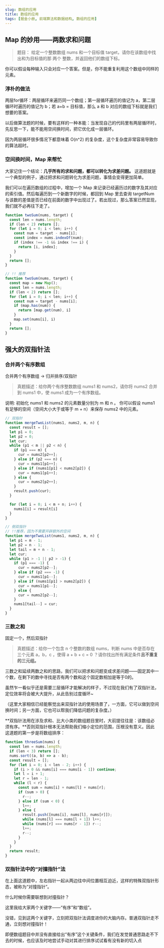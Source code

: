 ```yaml
---
slug: 数组的应用
title: 数组的应用
tags: [掘金小册, 前端算法和数据结构, 数组的应用]
---
```


## Map 的妙用——两数求和问题

> 题目： 给定一个整数数组 nums 和一个目标值 target，请你在该数组中找出和为目标值的那 两个 整数，并返回他们的数组下标。

你可以假设每种输入只会对应一个答案。但是，你不能重复利用这个数组中同样的元素。

### 淳朴的做法

两层for循环：两层循环来遍历同一个数组；第一层循环遍历的值记为 a，第二层循环时遍历的值记为 b；若 a+b = 目标值，那么 a 和 b 对应的数组下标就是我们想要的答案。

以后做算法题的时候，要有这样的一种本能：当发现自己的代码里有两层循环时，先反思一下，能不能用空间换时间，把它优化成一层循环。

因为两层循环很多情况下都意味着 O(n^2) 的复杂度，这个复杂度非常容易导致你的算法超时。

### 空间换时间，Map 来帮忙

大家记住一个结论：**几乎所有的求和问题，都可以转化为求差问题。** 这道题就是一个典型的例子，通过把求和问题转化为求差问题，事情会变得更加简单。

我们可以在遍历数组的过程中，增加一个 Map 来记录已经遍历过的数字及其对应的索引值。然后每遍历到一个新数字的时候，都回到 Map 里去查询 targetNum 与该数的差值是否已经在前面的数字中出现过了。若出现过，那么答案已然显现，我们就不必再往下走了。

```javascript
function twoSum(nums, target) {
  const len = nums.length;
  if (len < 2) return [];
  for (let i = 0; i < len; i++) {
    const num = target - nums[i];
    const index = nums.indexOf(num);
    if (index !== -1 && index !== i) {
      return [i, index];
    }
  }
  return [];
}

// !! 推荐
function twoSum(nums, target) {
  const map = new Map();
  const len = nums.length;
  if (len < 2) return [];
  for (let i = 0; i < len; i++) {
    const num = target - nums[i];
    if (map.has(num)) {
      return [map.get(num), i]
    }
    map.set(nums[i], i)
  }
  return [];
}
```

## 强大的双指针法

### 合并两个有序数组

合并两个有序数组 -> 归并排序/双指针

> 真题描述：给你两个有序整数数组 nums1 和 nums2，请你将 nums2 合并到 nums1 中，使 nums1 成为一个有序数组。

说明: 初始化 nums1 和 nums2 的元素数量分别为 m 和 n 。 你可以假设 nums1 有足够的空间（空间大小大于或等于 m + n）来保存 nums2 中的元素。

```javascript
// 双指针
function mergeTwoList(nums1, nums2, m, n) {
  const result = [];
  let p1 = 0;
  let p2 = 0;
  let cur;
  while (p1 < m || p2 < n) {
    if (p1 === m) {
      cur = nums2[p2++];
    } else if (p2 === n) {
      cur = nums1[p1++];
    } else if (nums1[p1] < nums2[p2]) {
      cur = nums1[p1++];
    } else {
      cur = nums2[p2++];
    }
    result.push(cur);
  }

  for (let i = 0; i < m + n; i++) {
    nums1[i] = result[i]
  }
}

// 倒双指针
// !!推荐，因为不需要开辟额外的空间
function mergeTwoList(nums1, nums2, m, n) {
  let p1 = m - 1;
  let p2 = n - 1;
  let tail = m + n - 1;
  let cur;
  while (p1 > -1 || p2 > -1) {
    if (p1 === -1) {
      cur = nums2[p2--];
    } else if (p2 === -1) {
      cur = nums1[p1--];
    } else if (nums1[p1] > nums2[p2]) {
      cur = nums1[p1--];
    } else {
      cur = nums2[p2--];
    }
    nums1[tail--] = cur;
  }
}
```

### 三数之和

固定一个，然后双指针

> 真题描述：给你一个包含 n 个整数的数组 nums，判断 nums 中是否存在三个元素 a，b，c ，使得 a + b + c = 0 ？请你找出所有满足条件**且不重复的三元组。**

三数之和延续两数之和的思路，我们可以把求和问题变成求差问题——固定其中一个数，在剩下的数中寻找是否有两个数和这个固定数相加是等于0的。

虽然乍一看似乎还是需要三层循环才能解决的样子，不过现在我们有了双指针法，定位效率将会被大大提升，从此告别过度循环~

（这里大家相信已经能察觉出来双指针法的使用场景了，一方面，它可以做到空间换时间；另一方面，它也可以帮我们降低问题的复杂度。）

**双指针法用在涉及求和、比大小类的数组题目里时，大前提往往是：该数组必须有序。**否则双指针根本无法帮助我们缩小定位的范围，压根没有意义。因此这道题的第一步是将数组排序：

```javascript
function threeSum(nums) {
  const len = nums.length;
  if (len < 3) return [];
  nums.sort((a, b) => a - b);
  const result = [];
  for (let i = 0; i < len - 2; i++) {
    if (i > 0 && nums[i] === nums[i - 1]) continue;
    let l = i + 1;
    let r = len - 1;
    while (l < r) {
      const sum = nums[i] + nums[l] + nums[r];
      if (sum > 0) {
        r--;
      } else if (sum < 0) {
        l++;
      } else {
        result.push([nums[i], nums[l], nums[r]]);
        while (nums[l] === nums[l + 1]) l++;
        while (nums[r] === nums[r - 1]) r--;
        l++;
        r--;
      }
    }
  }
  return result;
}
```

### 双指针法中的“对撞指针”法

在上面这道题中，左右指针一起从两边往中间位置相互迫近，这样的特殊双指针形态，被称为“对撞指针”。

什么时候你需要联想到对撞指针？

这里我给大家两个关键字——“有序”和“数组”。

没错，见到这两个关键字，立刻把双指针法调度进你的大脑内存。普通双指针走不通，立刻想对撞指针！

即便数组题目中并没有直接给出“有序”这个关键条件，我们在发觉普通思路走不下去的时候，也应该及时地尝试手动对其进行排序试试看有没有新的切入点


